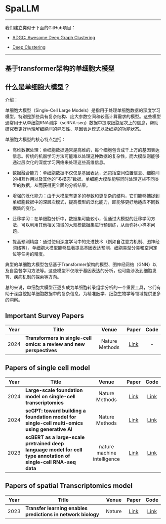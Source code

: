 # SpaLLM
--------------
我们建立类似于下面的GitHub项目：

- [ADGC: Awesome Deep Graph Clustering](https://github.com/yueliu1999/Awesome-Deep-Graph-Clustering)


- [Deep Clustering](https://github.com/zhoushengisnoob/DeepClustering)

--------------
## 基于transformer架构的单细胞大模型

## 什么是单细胞大模型？

介绍：

单细胞大模型（Single-Cell Large Models）是指用于处理单细胞数据的深度学习模型，特别是那些具有复杂结构、庞大参数空间和较高计算需求的模型。这些模型通常用于从单细胞RNA测序（scRNA-seq）数据中提取细胞层次上的信息，帮助研究者更好地理解细胞间的异质性、基因表达模式以及细胞的功能状态。

单细胞大模型的核心特点包括：

- 高维数据处理：单细胞数据通常是高维的，每个细胞包含成千上万的基因表达信息。传统的机器学习方法可能难以处理这种数据的复杂性，而大模型则能够通过层次化的深度学习网络来处理这些高维信息。

- 数据融合能力：单细胞数据不仅仅是基因表达，还包括空间位置信息、细胞间的相互作用以及其他的“多模态”数据。单细胞大模型能够同时处理这些不同类型的数据，从而获得更全面的分析结果。

- 增强的泛化能力：由于大模型有更多的参数和更复杂的结构，它们能够捕捉到单细胞数据中的深层次模式，提高模型的泛化能力，即能够更好地适应不同数据集的变化。

- 迁移学习：在单细胞分析中，数据集可能较小，但通过大模型的迁移学习方法，可以利用其他相关领域的大规模数据集进行预训练，从而弥补小样本问题。

- 提高预测精度：通过使用深度学习中的先进技术（例如自注意力机制、图神经网络等），单细胞大模型能够显著提高基因表达预测、细胞类型分类和空间定位等任务的精度。

典型的单细胞大模型包括基于Transformer架构的模型、图神经网络（GNN）以及自监督学习方法等。这些模型不仅限于基因表达的分析，也可能涉及到细胞发育、疾病机制的探索等方向。

总的来说，单细胞大模型正逐步成为单细胞转录组学分析的一个重要工具，它们有助于深度挖掘单细胞数据中的复杂信息，为精准医学、细胞生物学等领域提供更多的洞察。



## Important Survey Papers

| Year | Title                                                        |    Venue    |                            Paper                             | Code |
| ---- | ------------------------------------------------------------ | :---------: | :----------------------------------------------------------: | :--: |
| 2024 | **Transformers in single-cell omics: a review and new perspectives** |    Nature Methods   | [Link](https://doi.org/10.1038/s41592-024-02353-) |  - |





## Papers of single cell model
| Year | Title                                                        |  Venue  |                            Paper                             |                             Code                             |
| ---- | ------------------------------------------------------------ | :-----: | :----------------------------------------------------------: | :----------------------------------------------------------: |
| 2024 | **Large-scale foundation model on single-cell transcriptomics** |   Nature Methods    | [Link](https://doi.org/10.1038/s41592-024-02305-7) |         [Link](https://github.com/biomap-research/scFoundation)                              |
| 2024 | **scGPT: toward building a foundation model for single-cell multi-omics using generative AI** |   Nature Methods    | [Link](https://doi.org/10.1038/s41592-024-02201-0) |    [Link](https://github.com/bowang-lab/scGPT)                            |
| 2023 | **scBERT as a large-scale pretrained deep language model for cell type annotation of single-cell RNA-seq data**              |  nature machine intelligence   |          [Link](https://doi.org/10.1038/s42256-022-00534-z)            |         [Link](https://github.com/TencentAILabHealthcare/scBERT)       



## Papers of spatial Transcriptomics model
| Year | Title                                                        |  Venue  |                            Paper                             |                             Code                             |
| ---- | ------------------------------------------------------------ | :-----: | :----------------------------------------------------------: | :----------------------------------------------------------: |
| 2023 | **Transfer learning enables predictions in network biology** |   Nature    | [Link](https://doi.org/10.1038/s41586-023-06139-9) |         [Link](https://huggingface.co/ctheodoris/Geneformer)   |


